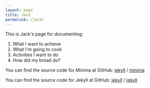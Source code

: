 ```yaml
---
layout: page
title: Jack
permalink: /jack/
---
```


This is Jack's page for documenting:
1. What I want to achieve
2. What I'm going to cook
3. Activities I want to do
4. How did my bread do?

You can find the source code for Minima at GitHub:
[jekyll][jekyll-organization] /
[minima](https://github.com/jekyll/minima)

You can find the source code for Jekyll at GitHub:
[jekyll][jekyll-organization] /
[jekyll](https://github.com/jekyll/jekyll)


[jekyll-organization]: https://github.com/jekyll
